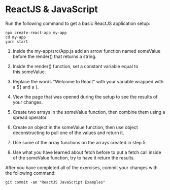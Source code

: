 # ReactJS &amp; JavaScript

Run the following command to get a basic ReactJS application setup:

```
npx create-react-app my-app
cd my-app
yarn start
```

1. Inside the my-app/src/App.js add an arrow function named someValue before the render() that returns a string.

2. Inside the render() function, set a constant variable equal to this.someValue.

3. Replace the words "Welcome to React" with your variable wrapped with a ${ and a }.

4. View the page that was opened during the setup to see the results of your changes.

5. Create two arrays in the someValue function, then combine them using a spread operator.

6. Create an object in the someValue function, then use object deconstructing to pull one of the values and return it.

7. Use some of the array functions on the arrays created in step 5.

8. Use what you have learned about fetch before to put a fetch call inside of the someValue function, try to have it return the results.

After you have completed all of the exercises, commit your changes with the following command:

```
git commit -am "ReactJS JavaScript Examples"
```
